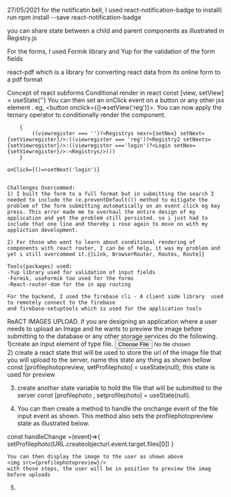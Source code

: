 27/05/2021
for the notificatin bell, I used react-notification-badge
to installl: run npm install --save react-notification-badge

you can share state between a child and parent components as illustrated in Registry.js 

For the forms, I used Formik library and Yup for the validation of the form fields

react-pdf which is a library for converting react data from its online form to a pdf format

Concept of react subforms
      Conditional render in react
      const [view, setView] = useState('')
      You can then set an onClick event on a button or any other jsx element .
      eg, <button onclick={()=>setView('reg')}></button>. You can now apply the ternary operator to conditionally render the component.

        {
            ((viewregister === '')?<Registrys nexr={setNex} setNext={setViewregister}/>:((viewregister === 'reg')?<Registry2 setNexts={setViewregister}/>:((viewregister ==='login')?<Login setNex={setViewregister}/>:<Registrys/>)))
        }
    
    onClick={()=>setNext('login')}


    Challenges Overcommed:
    1) I built the form to a full format but in submitting the search I needed to include the (e.preventDefault()) method to mitigate the problem of the form submitting automatically on an event click eg key press. This error made me to overhaul the entire design of my application and yet the problem still persisted. so i just had to include that one line and thereby i rose again to move on with my appliction development.

    2) For those who want to learn about conditional rendering of components with react router, I can be of help, it was my problem and yet i still overcommed it.{[Link, BrowserRouter, Routes, Route]}

    Tools(packages) used:
    -Yup library used for validation of input fields
    -Formik, useFormik too used for the forms
    -React-router-dom for the in app routing 

    For the backend, I used the firebase cli - A client side library  used to remotely connect to the firebase 
    and firebase-setuptools which is used for the application tools


   ReACT IMAGES UPLOAD.
   if you are designing an application where a user needs to upload an Image and he wants to preview the image before submitting to the database or any other storage services do the following.
   1)create an input element of type file.
   <input type='file' onchange={handleChange}/>
   2) create a react state thst will be used to store the url of the image file that you will upload to the server, name this state any thing as shown bellow
    const [profilephotopreview, setProfilephoto] = useState(null), this state is used for preview

   
   3) create another state variable to hold the file that will be submitted to the server
    const [profilephoto , setprofilephoto] = useState(null).
   
   4) You can then create a method to handle the onchange event of the file input event as shown. This method also sets the profilephotopreview state as illustrated below.

   const handleChange =(event)=>{
    setProfilephoto(URL.createobjecturl.event.target.files[0])
   }

    You can then display the image to the user as shown above
    <img src={profilephotopreview}/>
    with those steps, the user will be in position to preview the imag before uploads

5)